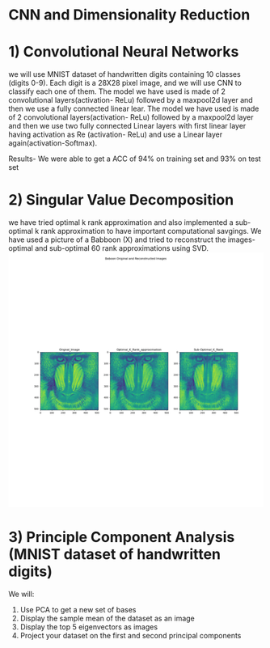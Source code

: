 # CNN and Dimensionality Reduction

# 1) Convolutional Neural Networks
we will use MNIST dataset of handwritten digits containing 10 classes (digits 0-9). Each digit is a 28X28 pixel image, and we will use CNN to classify each one of them. 
The model we have used is made of 2 convolutional layers(activation- ReLu) followed by a maxpool2d layer and then we use a fully connected linear lear. 
The model we have used is made of 2 convolutional layers(activation- ReLu) followed by a maxpool2d layer and then we use two fully connected Linear layers with first linear layer having activation as Re (activation- ReLu) and use a Linear layer again(activation-Softmax).

Results- 
We were able to get a ACC of 94% on training set and 93% on test set 



# 2) Singular Value Decomposition
we have tried optimal k rank approximation and also implemented a sub-optimal k rank approximation to have important computational savgings. 
We have used a picture of a Babboon (X) and tried to reconstruct the images- optimal  and sub-optimal 60 rank approximations using SVD. 
![images](https://github.com/ritwikbagga/CNN_and_Dimensionality_Reduction/blob/master/Figures/Reconstructed_Images.png)

  
  
# 3) Principle Component Analysis (MNIST dataset of handwritten digits)
We will: 
1) Use PCA to get a new set of bases
2) Display the sample mean of the dataset as an image
3) Display the top 5 eigenvectors as images
4) Project your dataset on the first and second principal components 
